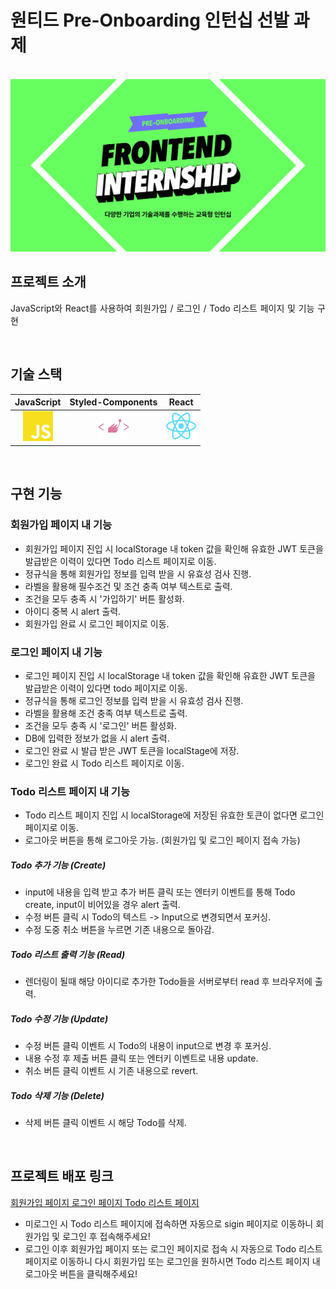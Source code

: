 # 원티드 Pre-Onboarding 인턴십 선발 과제

<p align="center">
  <br>
  <img src="./images/intro.jpeg">
  <br>
</p>

## 프로젝트 소개

<p align="justify">
JavaScript와 React를 사용하여 회원가입 / 로그인 / Todo 리스트 페이지 및 기능 구현
</p>

<br>

## 기술 스택

| JavaScript | Styled-Components |  React   |
| :--------: | :---------------: | :------: |
|   ![js]    |       ![sc]       | ![react] |

<br>

## 구현 기능

### 회원가입 페이지 내 기능

- 회원가입 페이지 진입 시 localStorage 내 token 값을 확인해 유효한 JWT 토큰을 발급받은 이력이 있다면 Todo 리스트 페이지로 이동.
- 정규식을 통해 회원가입 정보를 입력 받을 시 유효성 검사 진행.
- 라벨을 활용해 필수조건 및 조건 충족 여부 텍스트로 출력.
- 조건을 모두 충족 시 '가입하기' 버튼 활성화.
- 아이디 중복 시 alert 출력.
- 회원가입 완료 시 로그인 페이지로 이동.

### 로그인 페이지 내 기능

- 로그인 페이지 진입 시 localStorage 내 token 값을 확인해 유효한 JWT 토큰을 발급받은 이력이 있다면 todo 페이지로 이동.
- 정규식을 통해 로그인 정보를 입력 받을 시 유효성 검사 진행.
- 라벨을 활용해 조건 충족 여부 텍스트로 출력.
- 조건을 모두 충족 시 '로그인' 버튼 활성화.
- DB에 입력한 정보가 없을 시 alert 출력.
- 로그인 완료 시 발급 받은 JWT 토큰을 localStage에 저장.
- 로그인 완료 시 Todo 리스트 페이지로 이동.

### Todo 리스트 페이지 내 기능

- Todo 리스트 페이지 진입 시 localStorage에 저장된 유효한 토큰이 없다면 로그인 페이지로 이동.
- 로그아웃 버튼을 통해 로그아웃 가능. (회원가입 및 로그인 페이지 접속 가능)

##### Todo 추가 기능 (Create)

- input에 내용을 입력 받고 추가 버튼 클릭 또는 엔터키 이벤트를 통해 Todo create, input이 비어있을 경우 alert 출력.
- 수정 버튼 클릭 시 Todo의 텍스트 -> Input으로 변경되면서 포커싱.
- 수정 도중 취소 버튼을 누르면 기존 내용으로 돌아감.

##### Todo 리스트 출력 기능 (Read)

- 렌더링이 될때 해당 아이디로 추가한 Todo들을 서버로부터 read 후 브라우저에 출력.

##### Todo 수정 기능 (Update)

- 수정 버튼 클릭 이벤트 시 Todo의 내용이 input으로 변경 후 포커싱.
- 내용 수정 후 제출 버튼 클릭 또는 엔터키 이벤트로 내용 update.
- 취소 버튼 클릭 이벤트 시 기존 내용으로 revert.

##### Todo 삭제 기능 (Delete)

- 삭제 버튼 클릭 이벤트 시 해당 Todo를 삭제.

<br>

## 프로젝트 배포 링크

<a href="http://gmgmgun-wanted.shop/signup"> 회원가입 페이지 </a>
<a href="http://gmgmgun-wanted.shop/signin"> 로그인 페이지 </a>
<a href="http://gmgmgun-wanted.shop/todo"> Todo 리스트 페이지 </a>

- 미로그인 시 Todo 리스트 페이지에 접속하면 자동으로 sigin 페이지로 이동하니 회원가입 및 로그인 후 접속해주세요!
  <br>
- 로그인 이후 회원가입 페이지 또는 로그인 페이지로 접속 시 자동으로 Todo 리스트 페이지로 이동하니 다시 회원가입 또는 로그인을 원하시면 Todo 리스트 페이지 내 로그아웃 버튼을 클릭해주세요!

<!-- Stack Icon Refernces -->

[js]: /images/javascript-color.svg
[sc]: /images/styledcomponents-color.svg
[react]: /images/react-color.svg
